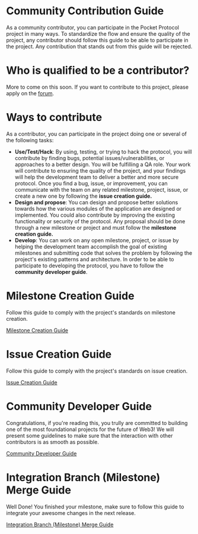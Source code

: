 # Community Contribution Guide

As a community contributor, you can participate in the Pocket Protocol project in many ways. To standardize the flow and ensure the quality of the project, any contributor should follow this guide to be able to participate in the project. Any contribution that stands out from this guide will be rejected.

# Who is qualified to be a contributor?

More to come on this soon. If you want to contribute to this project, please apply on the [forum](https://forum.pokt.network/).

# Ways to contribute

As a contributor, you can participate in the project doing one or several of the following tasks:

- **Use/Test/Hack**: By using, testing, or trying to hack the protocol, you will contribute by finding bugs, potential issues/vulnerabilities, or approaches to a better design. You will be fulfilling a QA role. Your work will contribute to ensuring the quality of the project, and your findings will help the development team to deliver a better and more secure protocol. Once you find a bug, issue, or improvement, you can communicate with the team on any related milestone, project, issue, or create a new one by following the **issue creation guide.**
- **Design and propose**: You can design and propose better solutions towards how the various modules of the application are designed or implemented. You could also contribute by improving the existing functionality or security of the protocol. Any proposal should be done through a new milestone or project and must follow the **milestone creation guide.**
- **Develop**: You can work on any open milestone, project, or issue by helping the development team accomplish the goal of existing milestones and submitting code that solves the problem by following the project's existing patterns and architecture. In order to be able to participate to developing the protocol, you have to follow the **community developer guide**.

# Milestone Creation Guide

Follow this guide to comply with the project's standards on milestone creation.

[Milestone Creation Guide](contribution/milestone.md)

# Issue Creation Guide

Follow this guide to comply with the project's standards on issue creation.

[Issue Creation Guide](contribution/issue.md)

# Community Developer Guide

Congratulations, if you're reading this, you trully are committed to building one of the most foundational projects for the future of Web3! We will present some guidelines to make sure that the interaction with other contributors is as smooth as possible.

[Community Developer Guide](contribution/development.md)

# Integration Branch (Milestone) Merge Guide

Well Done! You finished your milestone, make sure to follow this guide to integrate your awesome changes in the next release.

[Integration Branch (Milestone) Merge Guide](contribution/merge.md)
